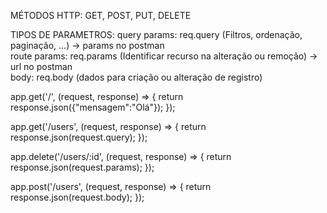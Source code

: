 MÉTODOS HTTP: GET, POST, PUT, DELETE

TIPOS DE PARAMETROS:
query params: req.query  (Filtros, ordenação, paginação, ...) -> params no postman
<br>route params: req.params (Identificar recurso na alteração ou remoção) -> url no postman
<br>body: req.body (dados para criação ou alteração de registro)

app.get('/', (request, response) => {
    return response.json({"mensagem":"Olá"});
});

app.get('/users', (request, response) => {
    return response.json(request.query);
});

app.delete('/users/:id', (request, response) => {
    return response.json(request.params);
});

app.post('/users', (request, response) => {
    return response.json(request.body);
});
